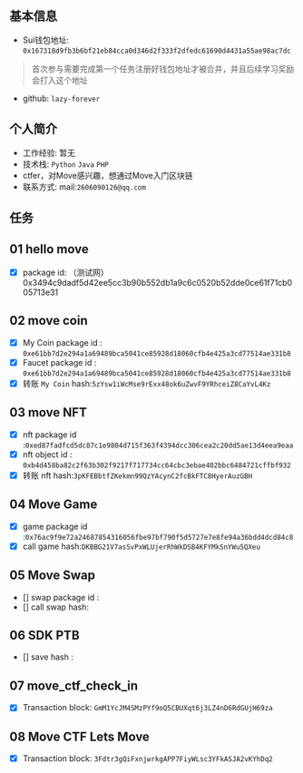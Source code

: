 ## 基本信息
- Sui钱包地址: `0x167318d9fb3b6bf21eb84cca0d346d2f333f2dfedc61690d4431a55ae98ac7dc`
> 首次参与需要完成第一个任务注册好钱包地址才被合并，并且后续学习奖励会打入这个地址
- github: `lazy-forever`

## 个人简介
- 工作经验: 暂无
- 技术栈: `Python` `Java` `PHP`
- ctfer，对Move感兴趣，想通过Move入门区块链
- 联系方式: mail:`2606090126@qq.com`

## 任务

##   01 hello move  
- [x] package id: （测试网） 0x3494c9dadf5d42ee5cc3b90b552db1a9c6c0520b52dde0ce61f71cb005713e31

##   02 move coin
- [x] My Coin package id : `0xe61bb7d2e294a1a69489bca5041ce85928d18060cfb4e425a3cd77514ae331b8`
- [x] Faucet package id : `0xe61bb7d2e294a1a69489bca5041ce85928d18060cfb4e425a3cd77514ae331b8`
- [x] 转账 `My Coin` hash:`5zYsw1iWcMse9rExx48ok6uZwvF9YRhceiZ8CaYvL4Kz`

##   03 move NFT
- [x] nft package id :`0xed87fadfcd5dc87c1e9804d715f363f4394dcc306cea2c20dd5ae13d4eea9eaa`
- [x] nft object id : `0xb4d458ba82c2f63b302f9217f717734cc64cbc3ebae402bbc6484721cffbf932`
- [x] 转账 nft  hash:`3pKFEBbtfZKekmn99QzYAcynC2fcBkFTC8HyerAuzGBH`

##   04 Move Game
- [x] game package id :`0x76ac9f9e72a24687854316056fbe97bf790f5d5727e7e8fe94a36bdd4dcd84c8`
- [x] call game hash:`DKBBG21V7asSvPxWLUjerRhWkDSB4KFYMkSnYWu5QXeu`

##   05 Move Swap
- [] swap package id :
- [] call swap hash:

##   06 SDK PTB
- [] save hash :

##   07 move_ctf_check_in
- [x] Transaction block: `GmM1YcJM4SMzPYf9oQ5CBUXqt6j3LZ4nD6RdGUjH69za`

##   08 Move CTF Lets Move
- [x] Transaction block: `3Fdtr3gQiFxnjwrkgAPP7FiyWLsc3YFkASJA2vKYhDq2`
